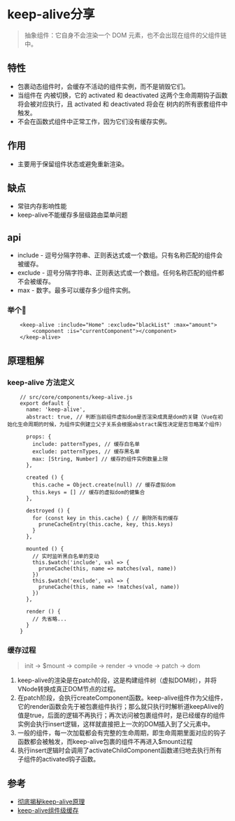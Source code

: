 # keep-alive分享
> 抽象组件：它自身不会渲染一个 DOM 元素，也不会出现在组件的父组件链中。

## 特性
* 包裹动态组件时，会缓存不活动的组件实例，而不是销毁它们。
* 当组件在 <keep-alive> 内被切换，它的 activated 和 deactivated 这两个生命周期钩子函数将会被对应执行，且 activated 和 deactivated 将会在 <keep-alive> 树内的所有嵌套组件中触发。
* 不会在函数式组件中正常工作，因为它们没有缓存实例。

## 作用
* 主要用于保留组件状态或避免重新渲染。

## 缺点
* 常驻内存影响性能
* keep-alive不能缓存多层级路由菜单问题

## api
* include - 逗号分隔字符串、正则表达式或一个数组。只有名称匹配的组件会被缓存。
* exclude - 逗号分隔字符串、正则表达式或一个数组。任何名称匹配的组件都不会被缓存。
* max - 数字。最多可以缓存多少组件实例。

### 举个🌰
```
    <keep-alive :include="Home" :exclude="blackList" :max="amount">
        <component :is="currentComponent"></component>
    </keep-alive>
```

## 原理粗解
### keep-alive 方法定义
```
    // src/core/components/keep-alive.js
    export default {
      name: 'keep-alive',
      abstract: true, // 判断当前组件虚拟dom是否渲染成真是dom的关键（Vue在初始化生命周期的时候，为组件实例建立父子关系会根据abstract属性决定是否忽略某个组件）

      props: {
        include: patternTypes, // 缓存白名单
        exclude: patternTypes, // 缓存黑名单
        max: [String, Number] // 缓存的组件实例数量上限
      },

      created () {
        this.cache = Object.create(null) // 缓存虚拟dom
        this.keys = [] // 缓存的虚拟dom的健集合
      },

      destroyed () {
        for (const key in this.cache) { // 删除所有的缓存
          pruneCacheEntry(this.cache, key, this.keys)
        }
      },

      mounted () {
        // 实时监听黑白名单的变动
        this.$watch('include', val => {
          pruneCache(this, name => matches(val, name))
        })
        this.$watch('exclude', val => {
          pruneCache(this, name => !matches(val, name))
        })
      },

      render () {
        // 先省略...
      }
    }

```

### 缓存过程
> init -> $mount -> compile -> render -> vnode -> patch -> dom
1. keep-alive的渲染是在patch阶段，这是构建组件树（虚拟DOM树），并将VNode转换成真正DOM节点的过程。
2. 在patch阶段，会执行createComponent函数。keep-alive组件作为父组件，它的render函数会先于被包裹组件执行；那么就只执行时解析道keepAlive的值是true，后面的逻辑不再执行；再次访问被包裹组件时，是已经缓存的组件实例会执行insert逻辑，这样就直接把上一次的DOM插入到了父元素中。
3. 一般的组件，每一次加载都会有完整的生命周期，即生命周期里面对应的钩子函数都会被触发，而keep-alive包裹的组件不再进入$mount过程
4. 执行insert逻辑时会调用了activateChildComponent函数递归地去执行所有子组件的activated钩子函数。

## 参考
* [彻底揭秘keep-alive原理](https://juejin.im/post/5cce49036fb9a031eb58a8f9#heading-7)
* [keep-alive组件级缓存](https://juejin.im/post/5b407c2a6fb9a04fa91bcf0d#heading-5)
